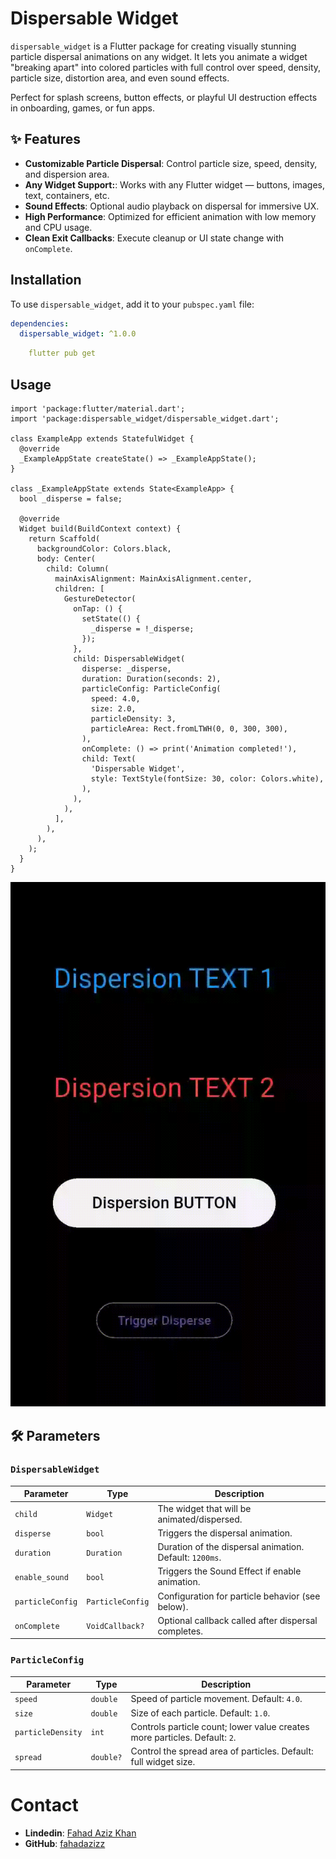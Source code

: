 # Dispersable Widget

`dispersable_widget` is a Flutter package for creating visually stunning particle dispersal animations on any widget. It lets you animate a widget "breaking apart" into colored particles with full control over speed, density, particle size, distortion area, and even sound effects.

Perfect for splash screens, button effects, or playful UI destruction effects in onboarding, games, or fun apps.


## ✨ Features
- **Customizable Particle Dispersal**: Control particle size, speed, density, and dispersion area.
- **Any Widget Support:**: Works with any Flutter widget — buttons, images, text, containers, etc.
- **Sound Effects**: Optional audio playback on dispersal for immersive UX.
- **High Performance**: Optimized for efficient animation with low memory and CPU usage.
- **Clean Exit Callbacks**: Execute cleanup or UI state change with `onComplete`.

## Installation
To use `dispersable_widget`, add it to your `pubspec.yaml` file:

```yaml
dependencies:
  dispersable_widget: ^1.0.0
```
```yaml
    flutter pub get
```

## Usage
```
import 'package:flutter/material.dart';
import 'package:dispersable_widget/dispersable_widget.dart';

class ExampleApp extends StatefulWidget {
  @override
  _ExampleAppState createState() => _ExampleAppState();
}

class _ExampleAppState extends State<ExampleApp> {
  bool _disperse = false;

  @override
  Widget build(BuildContext context) {
    return Scaffold(
      backgroundColor: Colors.black,
      body: Center(
        child: Column(
          mainAxisAlignment: MainAxisAlignment.center,
          children: [
            GestureDetector(
              onTap: () {
                setState(() {
                  _disperse = !_disperse;
                });
              },
              child: DispersableWidget(
                disperse: _disperse,
                duration: Duration(seconds: 2),
                particleConfig: ParticleConfig(
                  speed: 4.0,
                  size: 2.0,
                  particleDensity: 3,
                  particleArea: Rect.fromLTWH(0, 0, 300, 300),
                ),
                onComplete: () => print('Animation completed!'),
                child: Text(
                  'Dispersable Widget',
                  style: TextStyle(fontSize: 30, color: Colors.white),
                ),
              ),
            ),
          ],
        ),
      ),
    );
  }
}
```

![Demo](gif_preview.gif)

## 🛠️ Parameters

### `DispersableWidget`

| Parameter        | Type             | Description                                                              |
|------------------|------------------|--------------------------------------------------------------------------|
| `child`          | `Widget`         | The widget that will be animated/dispersed.                              |
| `disperse`       | `bool`           | Triggers the dispersal animation.                                        |
| `duration`       | `Duration`       | Duration of the dispersal animation. Default: `1200ms`.                  |
| `enable_sound`       | `bool`           | Triggers the Sound Effect if enable animation.                                        |
| `particleConfig` | `ParticleConfig` | Configuration for particle behavior (see below).                         |
| `onComplete`     | `VoidCallback?`  | Optional callback called after dispersal completes.                      |



### `ParticleConfig`

| Parameter         | Type      | Description                                                                 |
|------------------|-----------|-----------------------------------------------------------------------------|
| `speed`          | `double`  | Speed of particle movement. Default: `4.0`.                                |
| `size`           | `double`  | Size of each particle. Default: `1.0`.                                     |
| `particleDensity`| `int`     | Controls particle count; lower value creates more particles. Default: `2`. |
| `spread` | `double?`   | Control the spread area of particles. Default: full widget size. |


# Contact
- **Lindedin**: [Fahad Aziz Khan](https://www.linkedin.com/in/fahad-aziz-khan-2a1723261/)
- **GitHub**: [fahadazizz](https://github.com/fahadazizz)





